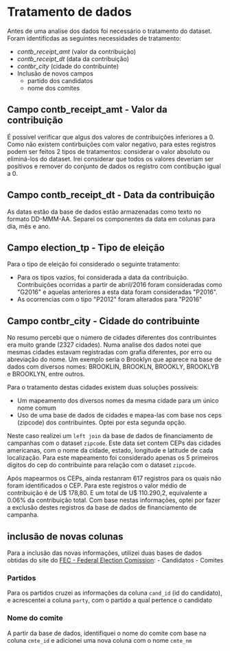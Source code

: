 # Tratamento de dados

Antes de uma analise dos dados foi necessário o tratamento do dataset. Foram identificdas as seguintes necessidades de tratamento:

 - *contb_receipt_amt* (valor da contribuição)
 - *contb_receipt_dt* (data da contribuição)
 - *contbr_city* (cidade do contribuinte)
 - Inclusão de novos campos
   - partido dos candidatos
   - nome dos comites

## Campo contb_receipt_amt - Valor da contribuição 

É possível verificar que algus dos valores de contribuições inferiores a 0. Como não existem contirbuições com valor negativo, para estes registros podem ser feitos 2 tipos de tratamentos: considerar o valor absoluto ou eliminá-los do dataset. Irei considerar que todos os valores deveriam ser positivos e remover do conjunto de dados os registro com contibução igual a 0.

## Campo contb_receipt_dt - Data da contribuição

As datas estão da base de dados estão armazenadas como texto no formato DD-MMM-AA. Separei os componentes da data em colunas para dia, mês e ano. 

## Campo election_tp - Tipo de eleição

Para o tipo de eleição foi considerado o seguinte tratamento:

- Para os tipos vazios, foi considerada a data da contribuição. Contribuições ocorridas a partir de abril/2016 foram consideradas como "G2016" e aquelas anteriores a esta data foram consideradas "P2016".
- As ocorrencias com o tipo "P2012" foram alterados para "P2016"

## Campo contbr_city - Cidade do contribuinte

No resumo percebi que o número de cidades diferentes dos contribuintes era muito grande (2327 cidades). Numa analise dos dados notei que mesmas cidades estavam registradas com grafia diferentes, por erro ou abreviação do nome. Um exemplo seria o Brooklyn que aparece na base de dados com diversos nomes: BROOKLIN, BROOKLN, BROOKLY, BROOKLYB e BROOKLYN, entre outros.

Para o tratamento destas cidades existem duas soluções possíveis:

 - Um mapeamento dos diversos nomes da mesma cidade para um único nome comum
 - Uso de uma base de dados de cidades e mapea-las com base nos ceps (zipcode) dos contribuintes. Optei por esta segunda opção.
 
Neste caso realizei um `left join` da base de dados de financiamento de campanhas com o dataset `zipcode`. Este data set contem CEPs das cidades americanas, com o nome da cidade, estado, longitude e latitude de cada localização. Para este mapeamento foi considerado apenas os 5 primeiros digitos do cep do contribuinte para relação com o dataset `zipcode`.
 
Após mapearmos os CEPs, ainda restanram 617 registros para os quais não foram identificados o CEP. Para este registros o valor médio de contribuição é de U$ 178,80. E um total de U$ 110.290,2, equivalente a 0.06% da contribuição total. Com base nestas informações, optei por fazer a exclusão destes registros da base de dados de financiamento de campanha.

## inclusão de novas colunas

Para a inclusão das novas informações, utilizei duas bases de dados obtidas do site do [FEC - Federal Election Comission](http://classic.fec.gov/finance/disclosure/ftpdet.shtml):
    - Candidatos 
    - Comites

### Partidos

Para os partidos cruzei as informações da coluna `cand_id` (id do candidato), e acrescentei a coluna `party`, com o partido a qual pertence o candidato

### Nome do comite

A partir da base de dados, identifiquei o nome do comite com base na coluna `cmte_id` e adicionei uma nova coluna com o nome `cmte_nm`